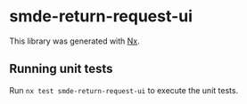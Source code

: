# smde-return-request-ui

This library was generated with [Nx](https://nx.dev).

## Running unit tests

Run `nx test smde-return-request-ui` to execute the unit tests.
